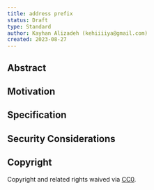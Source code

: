 ```yaml
---
title: address prefix
status: Draft
type: Standard
author: Kayhan Alizadeh (kehiiiiya@gmail.com)
created: 2023-08-27
---
```


## Abstract

## Motivation


## Specification


## Security Considerations

## Copyright

Copyright and related rights waived via [CC0](../LICENSE.md).